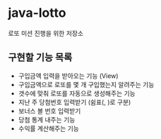 # java-lotto
로또 미션 진행을 위한 저장소

## 구현할 기능 목록
- 구입금액 입력을 받아오는 기능 (View)
- 구입금액으로 로또를 몇 개 구입했는지 알려주는 기능 
- 갯수에 맞춰 로또를 자동으로 생성해주는 기능
- 지난 주 당첨번호 입력받기 (쉼표(, )로 구분) 
- 보너스 볼 번호 입력받기
- 당첨 통계 내주는 기능
- 수익률 계산해주는 기능
